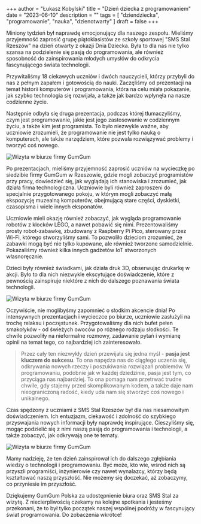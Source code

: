 +++
author = "Łukasz Kobylski"
title = "Dzień dziecka z programowaniem"
date = "2023-06-10"
description = ""
tags = [
    "dziendziecka", "programowanie", "nauka", "dzienotwarty"
]
draft = false
+++

Miniony tydzień był naprawdę emocjonujący dla naszego zespołu. Mieliśmy przyjemność zaprosić grupę piątoklasistów ze szkoły sportowej "SMS Stal Rzeszów" na dzień otwarty z okazji Dnia Dziecka. Była to dla nas nie tylko szansa na podzielenie się pasją do programowania, ale również sposobność do zainspirowania młodych umysłów do odkrycia fascynującego świata technologii.

Przywitaliśmy 18 ciekawych uczniów i dwóch nauczycieli, którzy przybyli do nas z pełnym zapałem i gotowością do nauki. Zaczęliśmy od prezentacji na temat historii komputerów i programowania, która na celu miała pokazanie, jak szybko technologia się rozwijała, a także jak bardzo wpłynęła na nasze codzienne życie.

Następnie odbyła się druga prezentacja, podczas której tłumaczyliśmy, czym jest programowanie, jakie jest jego zastosowanie w codziennym życiu, a także kim jest programista. To było niezwykle ważne, aby uczniowie zrozumieli, że programowanie nie jest tylko nauką o komputerach, ale także narzędziem, które pozwala rozwiązywać problemy i tworzyć coś nowego.

<p>
    <img src="https://res.cloudinary.com/codeup-images/image/upload/t_followyourcode/followyourcode/IMG_8123.jpg" class="rounded img-thumbnail" alt="Wizyta w biurze firmy GumGum" title="followyourcode.pl"/>
</p>

Po prezentacjach, mieliśmy przyjemność zaprosić uczniów na wycieczkę po siedzibie firmy GumGum w Rzeszowie, gdzie mogli zobaczyć programistów przy pracy, dowiedzieć się, jak wyglądają ich stanowiska i zrozumieć, jak działa firma technologiczna. Uczniowie byli również zaproszeni do specjalnie przygotowanego pokoju, w którym mogli zobaczyć małą ekspozycję muzealną komputerów, obejmującą stare części, dyskietki, czasopisma i wiele innych eksponatów.

Uczniowie mieli okazję również zobaczyć, jak wygląda programowanie robotów z klocków LEGO, a nawet pobawić się nimi. Prezentowaliśmy prosty robot-zabawkę, zbudowany z Raspberry Pi Pico, sterowany przez Wi-Fi, którego stworzyliśmy sami. To pozwoliło dzieciom zrozumieć, że zabawki mogą być nie tylko kupowane, ale również tworzone samodzielnie. Pokazaliśmy również kilka innych gadżetów IoT stworzonych własnoręcznie.

Dzieci były również świadkami, jak działa druk 3D, obserwując drukarkę w akcji. Było to dla nich niezwykle ekscytujące doświadczenie, które z pewnością zainspiruje niektóre z nich do dalszego poznawania świata technologii.

<p>
    <img src="https://res.cloudinary.com/codeup-images/image/upload/t_followyourcode/followyourcode/IMG_8315.jpg" class="rounded img-thumbnail" alt="Wizyta w biurze firmy GumGum" title="followyourcode.pl"/>
</p>

Oczywiście, nie moglibyśmy zapomnieć o słodkim akcencie dnia! Po intensywnych prezentacjach i wycieczce po biurze, uczniowie zasłużyli na trochę relaksu i poczęstunek. Przygotowaliśmy dla nich bufet pełen smakołyków - od świeżych owoców po różnego rodzaju słodkości. Te chwile pozwoliły na nieformalne rozmowy, zadawanie pytań i wymianę opinii na temat tego, co najbardziej ich zainteresowało.

>  Przez cały ten niezwykły dzień przewijała się jedna myśl - **pasja jest kluczem do sukcesu**. To ona napędza nas do ciągłego uczenia się, odkrywania nowych rzeczy i poszukiwania rozwiązań problemów. W programowaniu, podobnie jak w każdej dziedzinie, pasja jest tym, co przyciąga nas najbardziej. To ona pomaga nam przetrwać trudne chwile, gdy stajemy przed skomplikowanym kodem, a także daje nam nieograniczoną radość, kiedy uda nam się stworzyć coś nowego i unikalnego.

Czas spędzony z uczniami z SMS Stal Rzeszów był dla nas niesamowitym doświadczeniem. Ich entuzjazm, ciekawość i zdolność do szybkiego przyswajania nowych informacji były naprawdę inspirujące. Cieszyliśmy się, mogąc podzielić się z nimi naszą pasją do programowania i technologii, a także zobaczyć, jak odkrywają one te tematy.

<p>
    <img src="https://res.cloudinary.com/codeup-images/image/upload/t_followyourcode/followyourcode/IMG_8548.jpg" class="rounded img-thumbnail" alt="Wizyta w biurze firmy GumGum" title="followyourcode.pl"/>
</p>


Mamy nadzieję, że ten dzień zainspirował ich do dalszego zgłębiania wiedzy o technologii i programowaniu. Być może, kto wie, wśród nich są przyszli programiści, inżynierowie czy nawet wynalazcy, którzy będą kształtować naszą przyszłość. Nie możemy się doczekać, aż zobaczymy, co przyniesie im przyszłość.

Dziękujemy GumGum Polska za udostępnienie biura oraz SMS Stal za wizytę. Z niecierpliwością czekamy na kolejne spotkania i jesteśmy przekonani, że to był tylko początek naszej wspólnej podróży w fascynujący świat programowania. Do zobaczenia wkrótce!

